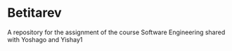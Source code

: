 # Betitarev
A repository for the assignment of the course Software Engineering shared with Yoshago and Yishay1
